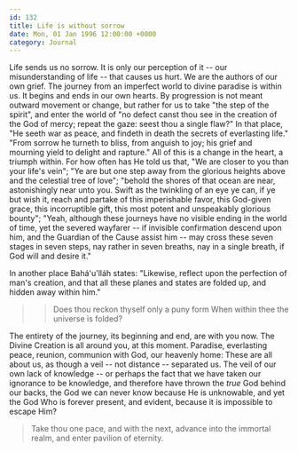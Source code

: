 ```yaml
---
id: 132
title: Life is without sorrow
date: Mon, 01 Jan 1996 12:00:00 +0000
category: Journal
---
```


Life sends us no sorrow.  It is only our perception of it -- our
misunderstanding of life -- that causes us hurt.  We are the authors of
our own grief.  The journey from an imperfect world to divine paradise
is within us.  It begins and ends in our own hearts.  By progression is
not meant outward movement or change, but rather for us to take "the
step of the spirit", and enter the world of "no defect canst thou see in
the creation of the God of mercy; repeat the gaze: seest thou a single
flaw?"  In that place, "He seeth war as peace, and findeth in death the
secrets of everlasting life."  "From sorrow he turneth to bliss, from
anguish to joy; his grief and mourning yield to delight and rapture."
All of this is a change in the heart, a triumph within.  For how often
has He told us that, "We are closer to you than your life's vein"; "Ye
are but one step away from the glorious heights above and the celestial
tree of love"; "behold the shores of that ocean are near, astonishingly
near unto you.  Swift as the twinkling of an eye ye can, if ye but wish
it, reach and partake of this imperishable favor, this God-given grace,
this incorruptible gift, this most potent and unspeakably glorious
bounty"; "Yeah, although these journeys have no visible ending in the
world of time, yet the severed wayfarer -- if invisible confirmation
descend upon him, and the Guardian of the Cause assist him -- may cross
these seven stages in seven steps, nay rather in seven breaths, nay in a
single breath, if God will and desire it."

In another place Bahá'u'lláh states: "Likewise, reflect upon the
perfection of man's creation, and that all these planes and states are
folded up, and hidden away within him."

> > Does thou reckon thyself only a puny form
>     When within thee the universe is folded?

The entirety of the journey, its beginning and end, are with you now.
The Divine Creation is all around you, at this moment.  Paradise,
everlasting peace, reunion, communion with God, our heavenly home: These
are all about us, as though a veil -- not distance -- separated us.  The
veil of our own lack of knowledge -- or perhaps the fact that we have
taken our ignorance to be knowledge, and therefore have thrown the *true*
God behind our backs, the God we can never know because He is
unknowable, and yet the God Who is forever present, and evident, because
it is impossible to escape Him?

> Take thou one pace, and with the next, advance into the immortal
> realm, and enter pavilion of eternity.


